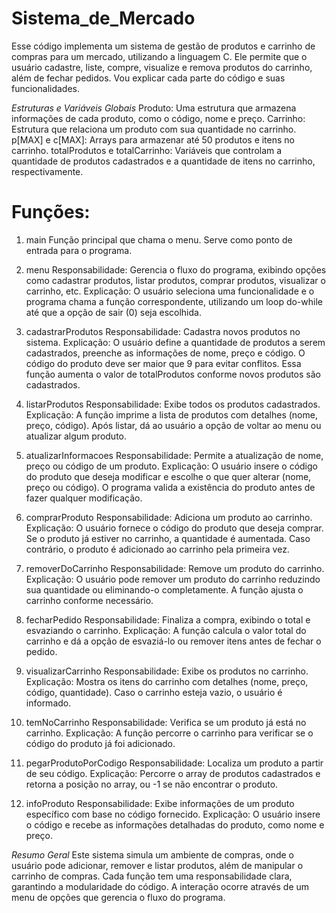 # Sistema_de_Mercado

Esse código implementa um sistema de gestão de produtos e carrinho de compras para um mercado, utilizando a linguagem C. Ele permite que o usuário cadastre, liste, compre, visualize e remova produtos do carrinho, além de fechar pedidos. Vou explicar cada parte do código e suas funcionalidades.

*Estruturas e Variáveis Globais*
Produto: Uma estrutura que armazena informações de cada produto, como o código, nome e preço.
Carrinho: Estrutura que relaciona um produto com sua quantidade no carrinho.
p[MAX] e c[MAX]: Arrays para armazenar até 50 produtos e itens no carrinho.
totalProdutos e totalCarrinho: Variáveis que controlam a quantidade de produtos cadastrados e a quantidade de itens no carrinho, respectivamente.

# Funções:

1. main
Função principal que chama o menu. Serve como ponto de entrada para o programa.

2. menu
Responsabilidade: Gerencia o fluxo do programa, exibindo opções como cadastrar produtos, listar produtos, comprar produtos, visualizar o carrinho, etc.
Explicação: O usuário seleciona uma funcionalidade e o programa chama a função correspondente, utilizando um loop do-while até que a opção de sair (0) seja escolhida.

3. cadastrarProdutos
Responsabilidade: Cadastra novos produtos no sistema.
Explicação: O usuário define a quantidade de produtos a serem cadastrados, preenche as informações de nome, preço e código. O código do produto deve ser maior que 9 para evitar conflitos. Essa função aumenta o valor de totalProdutos conforme novos produtos são cadastrados.

4. listarProdutos
Responsabilidade: Exibe todos os produtos cadastrados.
Explicação: A função imprime a lista de produtos com detalhes (nome, preço, código). Após listar, dá ao usuário a opção de voltar ao menu ou atualizar algum produto.

5. atualizarInformacoes
Responsabilidade: Permite a atualização de nome, preço ou código de um produto.
Explicação: O usuário insere o código do produto que deseja modificar e escolhe o que quer alterar (nome, preço ou código). O programa valida a existência do produto antes de fazer qualquer modificação.

6. comprarProduto
Responsabilidade: Adiciona um produto ao carrinho.
Explicação: O usuário fornece o código do produto que deseja comprar. Se o produto já estiver no carrinho, a quantidade é aumentada. Caso contrário, o produto é adicionado ao carrinho pela primeira vez.

7. removerDoCarrinho
Responsabilidade: Remove um produto do carrinho.
Explicação: O usuário pode remover um produto do carrinho reduzindo sua quantidade ou eliminando-o completamente. A função ajusta o carrinho conforme necessário.

8. fecharPedido
Responsabilidade: Finaliza a compra, exibindo o total e esvaziando o carrinho.
Explicação: A função calcula o valor total do carrinho e dá a opção de esvaziá-lo ou remover itens antes de fechar o pedido.

9. visualizarCarrinho
Responsabilidade: Exibe os produtos no carrinho.
Explicação: Mostra os itens do carrinho com detalhes (nome, preço, código, quantidade). Caso o carrinho esteja vazio, o usuário é informado.

10. temNoCarrinho
Responsabilidade: Verifica se um produto já está no carrinho.
Explicação: A função percorre o carrinho para verificar se o código do produto já foi adicionado.

11. pegarProdutoPorCodigo
Responsabilidade: Localiza um produto a partir de seu código.
Explicação: Percorre o array de produtos cadastrados e retorna a posição no array, ou -1 se não encontrar o produto.

12. infoProduto
Responsabilidade: Exibe informações de um produto específico com base no código fornecido.
Explicação: O usuário insere o código e recebe as informações detalhadas do produto, como nome e preço.

*Resumo Geral*
Este sistema simula um ambiente de compras, onde o usuário pode adicionar, remover e listar produtos, além de manipular o carrinho de compras. Cada função tem uma responsabilidade clara, garantindo a modularidade do código. A interação ocorre através de um menu de opções que gerencia o fluxo do programa.
